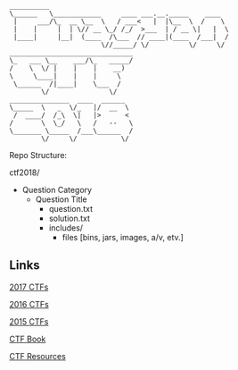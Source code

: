 ```
__________                                                 
\______   \____________     ____ ___.__._____    ____      
 |     ___/\_  __ \__  \   / ___<   |  |\__  \  /    \     
 |    |     |  | \// __ \_/ /_/  >___  | / __ \|   |  \    
 |____|     |__|  (____  /\___  // ____|(____  /___|  /    
                       \//_____/ \/          \/     \/     
_______________________________                            
\_   ___ \__    ___/\_   _____/                            
/    \  \/ |    |    |    __)                              
\     \____|    |    |     \                               
 \______  /|____|    \___  /                               
        \/               \/                                
_______________  ____  ______                              
\_____  \   _  \/_   |/  __  \                             
 /  ____/  /_\  \|   |>      <                             
/       \  \_/   \   /   --   \                            
\_______ \_____  /___\______  /                            
        \/     \/           \/                             

```

Repo Structure:

ctf2018/
  - Question Category
    - Question Title
      - question.txt
      - solution.txt
      - includes/
          - files [bins, jars, images, a/v, etv.]

## Links

[2017 CTFs](https://github.com/ctfs/write-ups-2017)

[2016 CTFs](https://github.com/ctfs/write-ups-2016)

[2015 CTFs](https://github.com/ctfs/write-ups-2015)

[CTF Book](https://trailofbits.github.io/ctf/)

[CTF Resources](https://ctfs.github.io/resources/)

